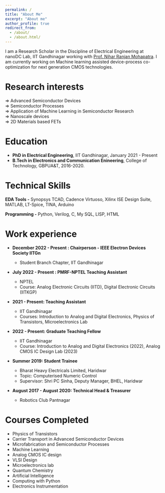 ```yaml
---
permalink: /
title: "About Me"
excerpt: "About me"
author_profile: true
redirect_from: 
  - /about/
  - /about.html/
---
```


I am a Research Scholar in the Discipline of Electrical Engineering at nanoDC Lab, IIT Gandhinagar working with [Prof. Nihar Ranjan Mohapatra](http://people.iitgn.ac.in/~nihar/). I am currently working on Machine learning assisted device-process co-optimization for next generation CMOS technologies.



Research interests
======
 ⇒ Advanced Semiconductor Devices  
 ⇒ Semiconductor Processes  
 ⇒ Application of Machine Learning in Semiconductor Research  
 ⇒ Nanoscale devices  
 ⇒ 2D Materials based FETs  

Education
======
* **PhD in Electrical Engineering**, IIT Gandhinagar, January 2021 - Present
* **B.Tech in Electronics and Communication Enineering**, College of Technology, GBPUA&T, 2016-2020.
  
Technical Skills
======
**EDA Tools -** Synopsys TCAD, Cadence Virtuoso, Xilinx ISE Design Suite, MATLAB, LT-Spice, TINA, Arduino

**Programming -** Python, Verilog, C, My SQL, LISP, HTML

Work experience
======
* **December 2022 - Present : Chairperson - IEEE Electron Devices Society IITGn**
  * Student Branch Chapter, IIT Gandhinagar
  
* **July 2022 - Present : PMRF-NPTEL Teaching Assistant**
  * NPTEL
  * Course: Analog Electronic Circuits (IITD), Digital Electronic Circuits (IITKGP)
  
* **2021 - Present: Teaching Assistant**
  * IIT Gandhinagar
  * Courses: Introduction to Analog and Digital Electronics, Physics of Transistors, Microelectronics Lab

* **2022 - Present: Graduate Teaching Fellow**
  * IIT Gandhinagar
  * Course: Introduction to Analog and Digital Electronics (2022), Analog CMOS IC Design Lab (2023)

* **Summer 2019: Student Trainee**
  * Bharat Heavy Electricals Limited, Haridwar
  * Topic: Computerised Numeric Control
  * Supervisor: Shri PC Sinha, Deputy Manager, BHEL, Haridwar
  
* **August 2017 - August 2020: Technical Head & Treasurer**
  * Robotics Club Pantnagar


Courses Completed
======
* Physics of Transistors
* Carrier Transport in Advanced Semiconductor Devices
* Microfabrication and Semiconductor Processes
* Machine Learning
* Analog CMOS IC design
* VLSI Design
* Microelectronics lab
* Quantum Chemistry
* Artificial Intelligence 
* Computing with Python
* Electronics Instrumentation

